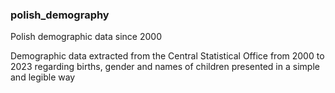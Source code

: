 ### polish_demography
Polish demographic data since 2000


Demographic data extracted from the Central Statistical Office from 2000 to 2023 regarding births, gender and names of children presented in a simple and legible way
